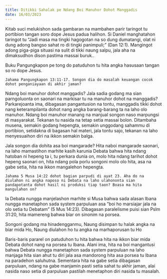 ```yaml
---
title: Ditikki Sahalak pe Ndang Boi Manuhor Dohot Manggadis
date: 16/03/2023
---
```


Kitab suci melukishon sada gambaran na mambahen parir taringot tu portibion tangan soro dope Jesus padua halihon. Si Daniel manghatahon taringot tu “Jadi masa ma tingki hagogotan na so dung dumatangi, olat ni dung adong bangso sahat ro di tingki panimpuli;” (Dan 12:1). Mangingot adong piga-piga situasi na sulit di tikki naung salpu, jala aha na dimaksudhon dison pastima massai buruk..

Buku Pangungkapon pe tong do patuduhon tu hita angka hasusaan tangan so ro dope Jesus.

`Jahama Pangungkapon 13:11-17. Songon dia do masalah keuangan cocok dohot penganiayaan di akhir jaman?`

Ndang boi manuhor dohot manggadis? Jala sadia godang ma sian parngoluonta on saonari na markisar tu na manuhor dohot na manggadis? Parkarejoanta ima, dibagasan pangantusion na tontu, manggadis tikki dohot nang keterampilanta dohot nang angka barang-barang ta na laho olo manuhor. Ndang boi manuhor manang na manjual songon naso marpungsi di masyarakat. Tekanan tu nasida na tetap setia massai bolon. Ditambaha musena, semakin godang hepengta, semakin unggodang sahammu di portibion, setidakna di bagasan hal materi, jala tontu sajo, tekanan na laho menyesuaihon diri na ikkon semakin balga.

Jala songon dia dohita asa boi mangarade? Hita naboi mangarade saonari, na laho mamastihon marhite kasih karunia Debata bahwa hita ndang hatoban ni hepeng ta i, tu perkara dunia on, molo hita ndang tarihot dohot hepeng saonari on, hita ndang pola porlu songoni molo olo hita, asa na gabe setia, hita na ikkon mangalehon hepengta.

`Jahama 5 Musa 14:22 dohot bagian parpudi di ayat 23. Aha do na diulahon ni angka naposo ni Debata na laho ulahononta sian pandapotanta dohot hasil ni produksi tiap taon? Boasa ma hita mangulahon on?`

Ia Debata nungga manjelashon marhite si Musa bahwa sada alasan Ibana nungga manetaphon sada system parpuluan asa ”boi ho marsiajar jala na olo setia tu Debatam” (5 Mus 14:23). Dibagasan paralelisme puisi sian Pslm 31:20, hita mamereng bahwa biar on sinonim na porsea.

Songoni godang ma hinadengganmu, Naung disimpan tu halak angka na biar mida Ho, Naung diulahon ho tu angka na marhaporusan tu Ho

Baris-baris pararel on patuduhon tu hita bahwa hita na ikkon biar mida Debata dohot nang na porsea tu Ibana. Alani ima, hita na boi mangantusi bahwa Debata nungga manetaphon sada system parpuluan na laho manjaga hita sian ahut tu diri jala asa mandorong hita asa porsea tu Ibana na paradehon saluhutna. Sementara hita na gabe setia dibagasan parpuluan, ndang na gabe manjamin pasti setia sahat tu akhir jaman, alai nasida naso setia di parpuluan pastilah menetaphon diri nasida tu masalah.